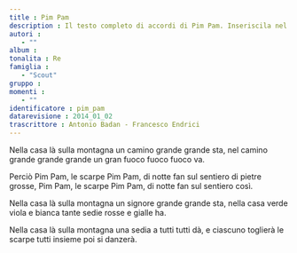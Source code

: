 ```yaml
--- 
title : Pim Pam
description : Il testo completo di accordi di Pim Pam. Inseriscila nel tuo canzoniere!
autori : 
   - ""
album : 
tonalita : Re
famiglia : 
   - "Scout"
gruppo : 
momenti : 
   - ""
identificatore : pim_pam
datarevisione : 2014_01_02
trascrittore : Antonio Badan - Francesco Endrici
--- 
```




 Nella casa là sulla montagna
un camino grande grande sta,
nel camino grande grande grande
un gran fuoco fuoco fuoco va.


Perciò Pim Pam, le scarpe Pim Pam,
di notte fan sul sentiero di pietre grosse,
Pim Pam, le scarpe Pim Pam,
di notte fan sul sentiero così.


Nella casa là sulla montagna 
un signore grande grande sta,
nella casa verde viola e bianca
tante sedie rosse e gialle ha.


Nella casa là sulla montagna
una sedia a tutti tutti dà,
e ciascuno toglierà le scarpe
tutti insieme poi si danzerà.


